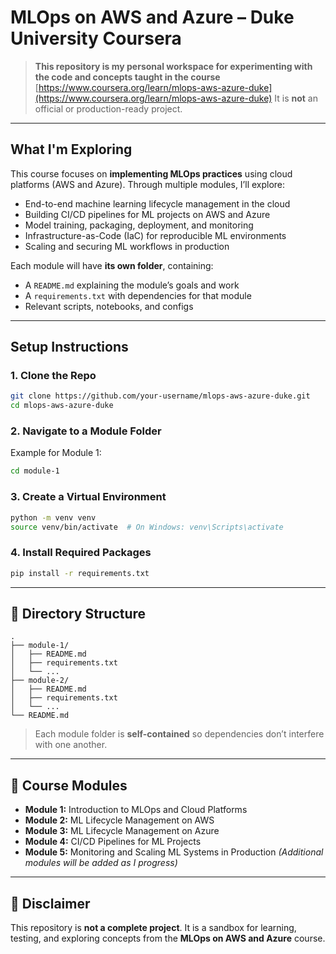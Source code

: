 # MLOps on AWS and Azure – Duke University Coursera

> **This repository is my personal workspace for experimenting with the code and concepts taught in the course**
> [https://www.coursera.org/learn/mlops-aws-azure-duke](https://www.coursera.org/learn/mlops-aws-azure-duke)
> It is **not** an official or production-ready project.

---

## What I'm Exploring

This course focuses on **implementing MLOps practices** using cloud platforms (AWS and Azure).
Through multiple modules, I’ll explore:

* End-to-end machine learning lifecycle management in the cloud
* Building CI/CD pipelines for ML projects on AWS and Azure
* Model training, packaging, deployment, and monitoring
* Infrastructure-as-Code (IaC) for reproducible ML environments
* Scaling and securing ML workflows in production

Each module will have **its own folder**, containing:

* A `README.md` explaining the module’s goals and work
* A `requirements.txt` with dependencies for that module
* Relevant scripts, notebooks, and configs

---

## Setup Instructions

### 1. Clone the Repo

```bash
git clone https://github.com/your-username/mlops-aws-azure-duke.git
cd mlops-aws-azure-duke
```

### 2. Navigate to a Module Folder

Example for Module 1:

```bash
cd module-1
```

### 3. Create a Virtual Environment

```bash
python -m venv venv
source venv/bin/activate  # On Windows: venv\Scripts\activate
```

### 4. Install Required Packages

```bash
pip install -r requirements.txt
```

---

## 📁 Directory Structure

```
.
├── module-1/
│   ├── README.md
│   ├── requirements.txt
│   └── ...
├── module-2/
│   ├── README.md
│   ├── requirements.txt
│   └── ...
└── README.md
```

> Each module folder is **self-contained** so dependencies don’t interfere with one another.

---

## 🧭 Course Modules

* **Module 1:** Introduction to MLOps and Cloud Platforms
* **Module 2:** ML Lifecycle Management on AWS
* **Module 3:** ML Lifecycle Management on Azure
* **Module 4:** CI/CD Pipelines for ML Projects
* **Module 5:** Monitoring and Scaling ML Systems in Production
  *(Additional modules will be added as I progress)*

---

## 📌 Disclaimer

This repository is **not a complete project**.
It is a sandbox for learning, testing, and exploring concepts from the **MLOps on AWS and Azure** course.

